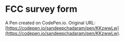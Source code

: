 # FCC survey form

A Pen created on CodePen.io. Original URL: [https://codepen.io/sandeepchadaram/pen/KKzwwLw](https://codepen.io/sandeepchadaram/pen/KKzwwLw).


